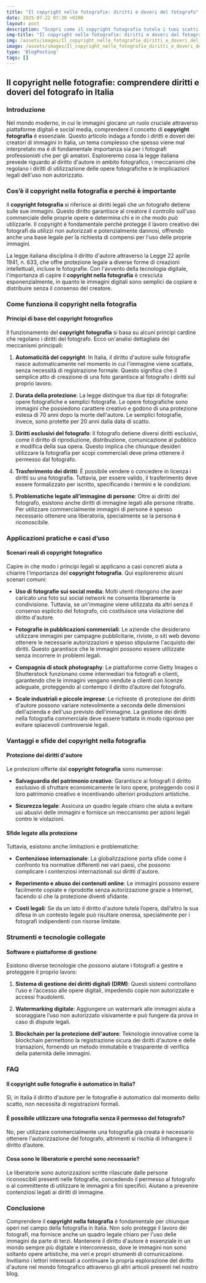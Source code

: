 ```yaml
---
title: "Il copyright nelle fotografie: diritti e doveri del fotografo"
date: 2025-07-22 07:30 +0200
layout: post
description: "Scopri come il copyright fotografia tutela i tuoi scatti: esplora i diritti immagine e le liberatorie per un uso commerciale consapevole delle tue opere."
img-title: "Il copyright nelle fotografie: diritti e doveri del fotografo"
img: /assets/images/Il_copyright_nelle_fotografie_diritti_e_doveri_del_fotografo.jpg
image: /assets/images/Il_copyright_nelle_fotografie_diritti_e_doveri_del_fotografo.jpg
type: 'BlogPosting'
tags: []
---
```


## Il copyright nelle fotografie: comprendere diritti e doveri del fotografo in Italia

### Introduzione

Nel mondo moderno, in cui le immagini giocano un ruolo cruciale attraverso piattaforme digitali e social media, comprendere il concetto di **copyright fotografia** è essenziale. Questo articolo indaga a fondo i diritti e doveri dei creatori di immagini in Italia, un tema complesso che spesso viene mal interpretato ma è di fondamentale importanza sia per i fotografi professionisti che per gli amatori. Esploreremo cosa la legge italiana prevede riguardo al diritto d'autore in ambito fotografico, i meccanismi che regolano i diritti di utilizzazione delle opere fotografiche e le implicazioni legali dell'uso non autorizzato.

### Cos’è il copyright nella fotografia e perché è importante

Il **copyright fotografia** si riferisce ai diritti legali che un fotografo detiene sulle sue immagini. Questo diritto garantisce al creatore il controllo sull'uso commerciale delle proprie opere e determina chi e in che modo può utilizzarle. Il copyright è fondamentale perché protegge il lavoro creativo dei fotografi da utilizzi non autorizzati e potenzialmente dannosi, offrendo anche una base legale per la richiesta di compensi per l'uso delle proprie immagini.

La legge italiana disciplina il diritto d'autore attraverso la Legge 22 aprile 1941, n. 633, che offre protezione legale a diverse forme di creazioni intellettuali, incluse le fotografie. Con l'avvento della tecnologia digitale, l'importanza di capire il **copyright nella fotografia** è cresciuta esponenzialmente, in quanto le immagini digitali sono semplici da copiare e distribuire senza il consenso del creatore.

### Come funziona il copyright nella fotografia

#### Principi di base del copyright fotografico

Il funzionamento del **copyright fotografia** si basa su alcuni principi cardine che regolano i diritti del fotografo. Ecco un'analisi dettagliata dei meccanismi principali:

1. **Automaticità del copyright**: In Italia, il diritto d'autore sulle fotografie nasce automaticamente nel momento in cui l'immagine viene scattata, senza necessità di registrazione formale. Questo significa che il semplice atto di creazione di una foto garantisce al fotografo i diritti sul proprio lavoro.

2. **Durata della protezione**: La legge distingue tra due tipi di fotografie: opere fotografiche e semplici fotografie. Le opere fotografiche sono immagini che possiedono carattere creativo e godono di una protezione estesa di 70 anni dopo la morte dell'autore. Le semplici fotografie, invece, sono protette per 20 anni dalla data di scatto.

3. **Diritti esclusivi del fotografo**: Il fotografo detiene diversi diritti esclusivi, come il diritto di riproduzione, distribuzione, comunicazione al pubblico e modifica della sua opera. Questo implica che chiunque desideri utilizzare la fotografia per scopi commerciali deve prima ottenere il permesso dal fotografo.

4. **Trasferimento dei diritti**: È possibile vendere o concedere in licenza i diritti su una fotografia. Tuttavia, per essere valido, il trasferimento deve essere formalizzato per iscritto, specificando i termini e le condizioni.

5. **Problematiche legate all’immagine di persone**: Oltre ai diritti del fotografo, esistono anche diritti di immagine legati alle persone ritratte. Per utilizzare commercialmente immagini di persone è spesso necessario ottenere una liberatoria, specialmente se la persona è riconoscibile.

### Applicazioni pratiche e casi d’uso

#### Scenari reali di copyright fotografico

Capire in che modo i principi legali si applicano a casi concreti aiuta a chiarire l'importanza del **copyright fotografia**. Qui esploreremo alcuni scenari comuni:

- **Uso di fotografie sui social media**: Molti utenti ritengono che aver caricato una foto sui social network ne consenta liberamente la condivisione. Tuttavia, se un'immagine viene utilizzata da altri senza il consenso esplicito del fotografo, ciò costituisce una violazione del diritto d'autore.

- **Fotografie in pubblicazioni commerciali**: Le aziende che desiderano utilizzare immagini per campagne pubblicitarie, riviste, o siti web devono ottenere le necessarie autorizzazioni e spesso stipularne l'acquisto dei diritti. Questo garantisce che le immagini possono essere utilizzate senza incorrere in problemi legali.

- **Compagnia di stock photography**: Le piattaforme come Getty Images o Shutterstock funzionano come intermediari tra fotografi e clienti, garantendo che le immagini vengano vendute a clienti con licenze adeguate, proteggendo al contempo il diritto d’autore del fotografo.

- **Scale industriali e piccole imprese**: Le richieste di protezione dei diritti d'autore possono variare notevolmente a seconda delle dimensioni dell'azienda e dell'uso previsto dell’immagine. La gestione dei diritti nella fotografia commerciale deve essere trattata in modo rigoroso per evitare spiacevoli controversie legali.

### Vantaggi e sfide del copyright nella fotografia

#### Protezione dei diritti d'autore

Le protezioni offerte dal **copyright fotografia** sono numerose:

- **Salvaguardia del patrimonio creativo**: Garantisce ai fotografi il diritto esclusivo di sfruttare economicamente le loro opere, proteggendo così il loro patrimonio creativo e incentivando ulteriori produzioni artistiche.

- **Sicurezza legale**: Assicura un quadro legale chiaro che aiuta a evitare usi abusivi delle immagini e fornisce un meccanismo per azioni legali contro le violazioni.

#### Sfide legate alla protezione

Tuttavia, esistono anche limitazioni e problematiche:

- **Contenzioso internazionale**: La globalizzazione porta sfide come il confronto tra normative differenti nei vari paesi, che possono complicare i contenziosi internazionali sui diritti d'autore.

- **Reperimento e abuso dei contenuti online**: Le immagini possono essere facilmente copiate e riprodotte senza autorizzazione grazie a Internet, facendo sì che la protezione diventi sfidante.

- **Costi legali**: Se da un lato il diritto d'autore tutela l’opera, dall’altro la sua difesa in un contesto legale può risultare onerosa, specialmente per i fotografi indipendenti con risorse limitate.

### Strumenti e tecnologie collegate

#### Software e piattaforme di gestione

Esistono diverse tecnologie che possono aiutare i fotografi a gestire e proteggere il proprio lavoro:

1. **Sistema di gestione dei diritti digitali (DRM)**: Questi sistemi controllano l’uso e l’accesso alle opere digitali, impedendo copie non autorizzate e accessi fraudolenti.

2. **Watermarking digitale**: Aggiungere un watermark alle immagini aiuta a scoraggiare l’uso non autorizzato visivamente e può fungere da prova in caso di dispute legali.

3. **Blockchain per la protezione dell'autore**: Teknologie innovative come la blockchain permettono la registrazione sicura dei diritti d'autore e delle transazioni, fornendo un metodo immutabile e trasparente di verifica della paternità delle immagini.

### FAQ

#### Il copyright sulle fotografie è automatico in Italia?
Sì, in Italia il diritto d'autore per le fotografie è automatico dal momento dello scatto, non necessita di registrazioni formali.

#### È possibile utilizzare una fotografia senza il permesso del fotografo?
No, per utilizzare commercialmente una fotografia già creata è necessario ottenere l'autorizzazione del fotografo, altrimenti si rischia di infrangere il diritto d’autore.

#### Cosa sono le liberatorie e perché sono necessarie?
Le liberatorie sono autorizzazioni scritte rilasciate dalle persone riconoscibili presenti nelle fotografie, concedendo il permesso al fotografo o al committente di utilizzare le immagini a fini specifici. Aiutano a prevenire contenziosi legati ai diritti di immagine.

### Conclusione

Comprendere il **copyright nella fotografia** è fondamentale per chiunque operi nel campo della fotografia in Italia. Non solo protegge il lavoro dei fotografi, ma fornisce anche un quadro legale chiaro per l'uso delle immagini da parte di terzi. Mantenere il diritto d'autore è essenziale in un mondo sempre più digitale e interconnesso, dove le immagini non sono soltanto opere artistiche, ma veri e propri strumenti di comunicazione. Invitiamo i lettori interessati a continuare la propria esplorazione del diritto d'autore nel mondo fotografico attraverso gli altri articoli presenti nel nostro blog.